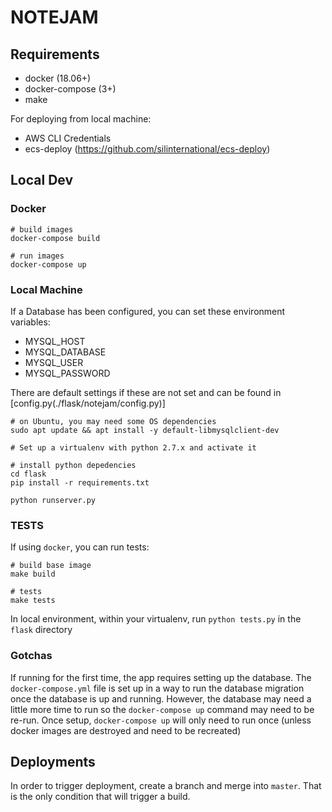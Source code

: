 # NOTEJAM

## Requirements

* docker (18.06+)
* docker-compose (3+)
* make

For deploying from local machine:

* AWS CLI Credentials
* ecs-deploy (https://github.com/silinternational/ecs-deploy)

## Local Dev

### Docker

```
# build images
docker-compose build

# run images
docker-compose up
```

### Local Machine

If a Database has been configured, you can set these environment variables:

* MYSQL_HOST
* MYSQL_DATABASE
* MYSQL_USER
* MYSQL_PASSWORD

There are default settings if these are not set and can be found in [config.py(./flask/notejam/config.py)]

```
# on Ubuntu, you may need some OS dependencies
sudo apt update && apt install -y default-libmysqlclient-dev

# Set up a virtualenv with python 2.7.x and activate it

# install python depedencies
cd flask
pip install -r requirements.txt

python runserver.py
```

### TESTS

If using `docker`, you can run tests:

```
# build base image
make build

# tests
make tests
```

In local environment, within your virtualenv, run `python tests.py` in the `flask` directory

### Gotchas

If running for the first time, the app requires setting up the database. The `docker-compose.yml` file is set up in a way to run the database migration once the database is up and running.  However, the database may need a little more time to run so the `docker-compose up` command may need to be re-run.  Once setup, `docker-compose up` will only need to run once (unless docker images are destroyed and need to be recreated)

## Deployments

In order to trigger deployment, create a branch and merge into `master`. That is the only condition that will trigger a build.
